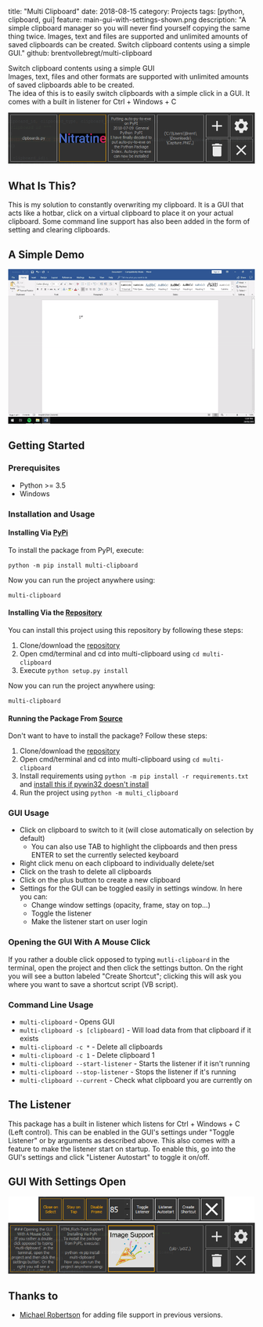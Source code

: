title: "Multi Clipboard"
date: 2018-08-15
category: Projects
tags: [python, clipboard, gui]
feature: main-gui-with-settings-shown.png
description: "A simple clipboard manager so you will never find yourself copying the same thing twice. Images, text and files are supported and unlimited amounts of saved clipboards can be created. Switch clipboard contents using a simple GUI."
github: brentvollebregt/multi-clipboard

Switch clipboard contents using a simple GUI<br />
Images, text, files and other formats are supported with unlimited amounts of saved clipboards able to be created.<br />
The idea of this is to easily switch clipboards with a simple click in a GUI. It comes with a built in listener for Ctrl + Windows + C

![Main GUI](/posts/multi-clipboard/main-gui.png)

## What Is This?
This is my solution to constantly overwriting my clipboard. It is a GUI that acts like a hotbar, click on a virtual clipboard to place it on your actual clipboard. Some command line support has also been added in the form of setting and clearing clipboards.

## A Simple Demo

![Demonstration](/posts/multi-clipboard/multi-clipboard.gif)

## Getting Started

### Prerequisites
 - Python >= 3.5
 - Windows

### Installation and Usage

#### Installing Via [PyPi](https://pypi.org/project/multi-clipboard/)
To install the package from PyPI, execute:

```console
python -m pip install multi-clipboard
```

Now you can run the project anywhere using:

```console
multi-clipboard
```

#### Installing Via the [Repository](https://github.com/brentvollebregt/multi-clipboard)
You can install this project using this repository by following these steps:
1. Clone/download the [repository](https://github.com/brentvollebregt/multi-clipboard)
2. Open cmd/terminal and cd into multi-clipboard using ```cd multi-clipboard```
3. Execute ```python setup.py install```

Now you can run the project anywhere using:

```console
multi-clipboard
```

#### Running the Package From [Source](https://github.com/brentvollebregt/auto-py-to-exe/archive/master.zip)
Don't want to have to install the package? Follow these steps:
1. Clone/download the [repository](https://github.com/brentvollebregt/multi-clipboard)
2. Open cmd/terminal and cd into multi-clipboard using ```cd multi-clipboard```
3. Install requirements using ```python -m pip install -r requirements.txt``` and [install this if pywin32 doesn't install](https://github.com/mhammond/pywin32/releases)
4. Run the project using ```python -m multi_clipboard```

### GUI Usage
* Click on clipboard to switch to it (will close automatically on selection by default)
    - You can also use TAB to highlight the clipboards and then press ENTER to set the currently selected keyboard
* Right click menu on each clipboard to individually delete/set
* Click on the trash to delete all clipboards
* Click on the plus button to create a new clipboard
* Settings for the GUI can be toggled easily in settings window. In here you can:
    - Change window settings (opacity, frame, stay on top...)
    - Toggle the listener
    - Make the listener start on user login
    
### Opening the GUI With A Mouse Click
If you rather a double click opposed to typing `mutli-clipboard` in the terminal, open the project and then click the settings button. On the right you will see a button labeled "Create Shortcut"; clicking this will ask you where you want to save a shortcut script (VB script).

### Command Line Usage
* `multi-clipboard` - Opens GUI
* `multi-clipboard -s [clipboard]` - Will load data from that clipboard if it exists
* `multi-clipboard -c *` - Delete all clipboards
* `multi-clipboard -c 1` - Delete clipboard 1
* `multi-clipboard --start-listener` - Starts the listener if it isn't running
* `multi-clipboard --stop-listener` - Stops the listener if it's running
* `multi-clipboard --current` - Check what clipboard you are currently on

## The Listener
This package has a built in listener which listens for Ctrl + Windows + C (Left control). This can be enabled in the GUI's settings under "Toggle Listener" or by arguments as described above. This also comes with a feature to make the listener start on startup. To enable this, go into the GUI's settings and click "Listener Autostart" to toggle it on/off.

## GUI With Settings Open

![Main GUI with Settings](/posts/multi-clipboard/main-gui-with-settings-shown.png)

## Thanks to
* [Michael Robertson](https://github.com/MBRobertson) for adding file support in previous versions.
